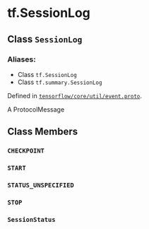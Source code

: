 <div itemscope itemtype="http://developers.google.com/ReferenceObject">
<meta itemprop="name" content="tf.SessionLog" />
<meta itemprop="path" content="Stable" />
<meta itemprop="property" content="CHECKPOINT"/>
<meta itemprop="property" content="START"/>
<meta itemprop="property" content="STATUS_UNSPECIFIED"/>
<meta itemprop="property" content="STOP"/>
<meta itemprop="property" content="SessionStatus"/>
</div>

# tf.SessionLog

## Class `SessionLog`



### Aliases:

* Class `tf.SessionLog`
* Class `tf.summary.SessionLog`



Defined in [`tensorflow/core/util/event.proto`](/code/stable/tensorflow/core/util/event.proto).

A ProtocolMessage

## Class Members

<h3 id="CHECKPOINT"><code>CHECKPOINT</code></h3>

<h3 id="START"><code>START</code></h3>

<h3 id="STATUS_UNSPECIFIED"><code>STATUS_UNSPECIFIED</code></h3>

<h3 id="STOP"><code>STOP</code></h3>

<h3 id="SessionStatus"><code>SessionStatus</code></h3>

